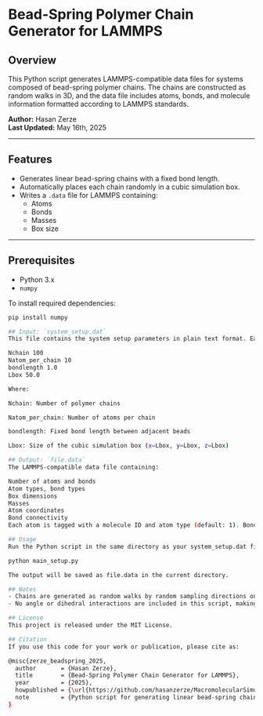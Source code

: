 # Bead-Spring Polymer Chain Generator for LAMMPS

## Overview

This Python script generates LAMMPS-compatible data files for systems composed of bead-spring polymer chains. The chains are constructed as random walks in 3D, and the data file includes atoms, bonds, and molecule information formatted according to LAMMPS standards.

**Author:** Hasan Zerze  
**Last Updated:** May 16th, 2025

---

## Features

- Generates linear bead-spring chains with a fixed bond length.
- Automatically places each chain randomly in a cubic simulation box.
- Writes a `.data` file for LAMMPS containing:
  - Atoms
  - Bonds
  - Masses
  - Box size

---

## Prerequisites

- Python 3.x
- `numpy`

To install required dependencies:

```bash
pip install numpy

## Input: `system_setup.dat`
This file contains the system setup parameters in plain text format. Each line should define one variable, for example:

Nchain 100
Natom_per_chain 10
bondlength 1.0
Lbox 50.0

Where:

Nchain: Number of polymer chains

Natom_per_chain: Number of atoms per chain

bondlength: Fixed bond length between adjacent beads

Lbox: Size of the cubic simulation box (x=Lbox, y=Lbox, z=Lbox)

## Output: `file.data`
The LAMMPS-compatible data file containing:

Number of atoms and bonds
Atom types, bond types
Box dimensions
Masses
Atom coordinates
Bond connectivity
Each atom is tagged with a molecule ID and atom type (default: 1). Bonds are added between consecutive atoms in each chain.

## Usage
Run the Python script in the same directory as your system_setup.dat file:

python main_setup.py

The output will be saved as file.data in the current directory.

## Notes
- Chains are generated as random walks by random sampling directions on a unit sphere and ensuring they stay within the bond length constraint.
- No angle or dihedral interactions are included in this script, making it suitable for coarse-grained, freely-jointed chain simulations.

## License
This project is released under the MIT License.

## Citation
If you use this code for your work or publication, please cite as:

@misc{zerze_beadspring_2025,
  author       = {Hasan Zerze},
  title        = {Bead-Spring Polymer Chain Generator for LAMMPS},
  year         = {2025},
  howpublished = {\url{https://github.com/hasanzerze/MacromolecularSimulations}},
  note         = {Python script for generating linear bead-spring chains}
}


